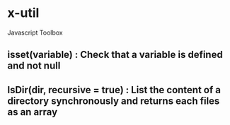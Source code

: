 # x-util
Javascript Toolbox

## isset(variable) : Check that a variable is defined and not null

## lsDir(dir, recursive = true) : List the content of a directory synchronously and returns each files as an array